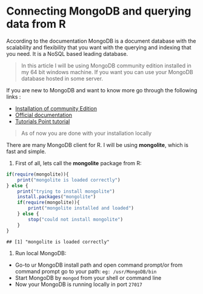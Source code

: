 Connecting MongoDB and querying data from R
================

According to the documentation MongoDB is a document database with the scalability and flexibility that you want with the querying and indexing that you need. It is a NoSQL based leading database.

> In this article I will be using MongoDB community edition installed in my 64 bit windows machine. If you want you can use your MongoDB database hosted in some server.

If you are new to MongoDB and want to know more go through the following links :

-   [Installation of community Edition](https://docs.mongodb.com/manual/installation/)
-   [Official documentation](https://docs.mongodb.com/manual/)
-   [Tutorials Point tutorial](https://www.tutorialspoint.com/mongodb/index.htm)

> As of now you are done with your installation locally

There are many MongoDB client for R. I will be using **mongolite**, which is fast and simple.

1.  First of all, lets call the **mongolite** package from R:

``` r
if(require(mongolite)){
    print("mongolite is loaded correctly")
} else {
    print("trying to install mongolite")
    install.packages("mongolite")
    if(require(mongolite)){
        print("mongolite installed and loaded")
    } else {
        stop("could not install mongolite")
    }
}
```

    ## [1] "mongolite is loaded correctly"

1.  Run local MongoDB:

-   Go-to ur MongoDB install path and open command prompt/or from command prompt go to your path: `eg: /usr/MongoDB/bin`
-   Start MongoDB by `mongod` from your shell or command line
-   Now your MongoDB is running locally in port `27017`
